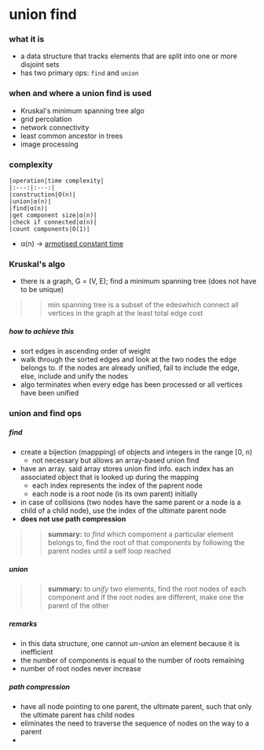 # union find

### what it is
* a data structure that tracks elements that are split into
one or more disjoint sets
* has two primary ops: `find` and `union`

### when and where a union find is used
* Kruskal's minimum spanning tree algo
* grid percolation
* network connectivity
* least common ancestor in trees
* image processing

### complexity

    |operation|time complexity|
    |:---:|:---:|
    |construction|O(n)|
    |union|α(n)|
    |find|α(n)|
    |get component size|α(n)|
    |check if connected|α(n)|
    |count components|O(1)|

* α(n) -> [armotised constant time][def]

### Kruskal's algo
* there is a graph, G = (V, E); find a minimum spanning tree (does
not have to be unique)

> > min spanning tree  is a subset of the edeswhich connect all vertices
in the graph at the least total edge cost

##### how to achieve this
* sort edges in ascending order of weight
* walk through the sorted edges and look at the two nodes the edge belongs
to. if the nodes are already unified, fail to include the edge, else, include
and unify the nodes
* algo terminates when every edge has been processed or all vertices have been
unified

### union and find ops

##### find
* create a bijection (mappping) of objects and integers in the range [0, n)
    * not necessary but allows an array-based union find
* have an array. said array stores union find info. each index has an associated 
object that is looked up during the mapping
    - each index represents the index of the paprent node
    - each node is a root node (is its own parent) initially
* in case of collisions (two nodes have the same parent or a node is a child of a child node), use the index of the ultimate parent node
* **does not use path compression**
> > **summary:** to *find* which compoment a particular element belongs to, find the root of that components by following the parent nodes until a self loop reached


##### union
> > **summary:** to *unify* two elements, find the root nodes of each component and if
the root nodes are different, make one the parent of the other

##### remarks
* in this data structure, one cannot *un-union* an element because it is inefficient
* the number of components is equal to the number of roots remaining
* number of root nodes never increase

##### path compression
* have all node pointing to one parent, the ultimate parent, such that only the
ultimate parent has child nodes
* eliminates the need to traverse the sequence of nodes on the way to a parent
* 

[def]: https://stackoverflow.com/questions/200384/what-is-constant-amortized-time